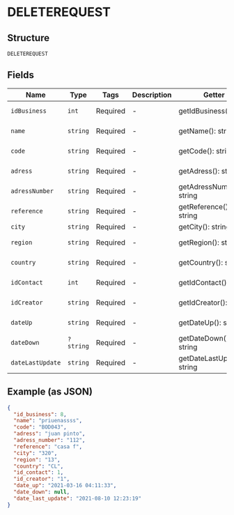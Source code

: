 
# DELETEREQUEST

## Structure

`DELETEREQUEST`

## Fields

| Name | Type | Tags | Description | Getter | Setter |
|  --- | --- | --- | --- | --- | --- |
| `idBusiness` | `int` | Required | - | getIdBusiness(): int | setIdBusiness(int idBusiness): void |
| `name` | `string` | Required | - | getName(): string | setName(string name): void |
| `code` | `string` | Required | - | getCode(): string | setCode(string code): void |
| `adress` | `string` | Required | - | getAdress(): string | setAdress(string adress): void |
| `adressNumber` | `string` | Required | - | getAdressNumber(): string | setAdressNumber(string adressNumber): void |
| `reference` | `string` | Required | - | getReference(): string | setReference(string reference): void |
| `city` | `string` | Required | - | getCity(): string | setCity(string city): void |
| `region` | `string` | Required | - | getRegion(): string | setRegion(string region): void |
| `country` | `string` | Required | - | getCountry(): string | setCountry(string country): void |
| `idContact` | `int` | Required | - | getIdContact(): int | setIdContact(int idContact): void |
| `idCreator` | `string` | Required | - | getIdCreator(): string | setIdCreator(string idCreator): void |
| `dateUp` | `string` | Required | - | getDateUp(): string | setDateUp(string dateUp): void |
| `dateDown` | `?string` | Required | - | getDateDown(): ?string | setDateDown(?string dateDown): void |
| `dateLastUpdate` | `string` | Required | - | getDateLastUpdate(): string | setDateLastUpdate(string dateLastUpdate): void |

## Example (as JSON)

```json
{
  "id_business": 8,
  "name": "priuenassss",
  "code": "BOD043",
  "adress": "juan pinto",
  "adress_number": "112",
  "reference": "casa f",
  "city": "320",
  "region": "13",
  "country": "CL",
  "id_contact": 1,
  "id_creator": "1",
  "date_up": "2021-03-16 04:11:33",
  "date_down": null,
  "date_last_update": "2021-08-10 12:23:19"
}
```


